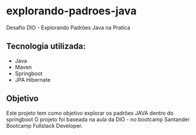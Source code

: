 # explorando-padroes-java
Desafio DIO  - Explorando Padrões Java na Pratica

## Tecnologia utilizada:
- Java
- Maven
- Springboot
- JPA Hibernate

## Objetivo
Este projeto tem como objetivo explorar os padrões JAVA dentro do springboot
O projeto foi baseada na aula da DIO - no bootcamp Santander Bootcamp Fullstack Developer.